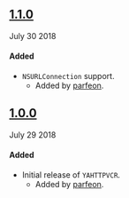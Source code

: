 ## [1.1.0](https://github.com/parfeon/YAHTTPVCR/releases/tag/v1.1.0)
July 30 2018

#### Added
- `NSURLConnection` support.
  - Added by [parfeon](https://github.com/parfeon).

## [1.0.0](https://github.com/parfeon/YAHTTPVCR/releases/tag/v1.0.0)
July 29 2018

#### Added
- Initial release of `YAHTTPVCR`.
  - Added by [parfeon](https://github.com/parfeon).